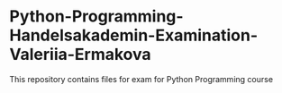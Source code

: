 # Python-Programming-Handelsakademin-Examination-Valeriia-Ermakova
This repository contains files for exam for Python Programming course
